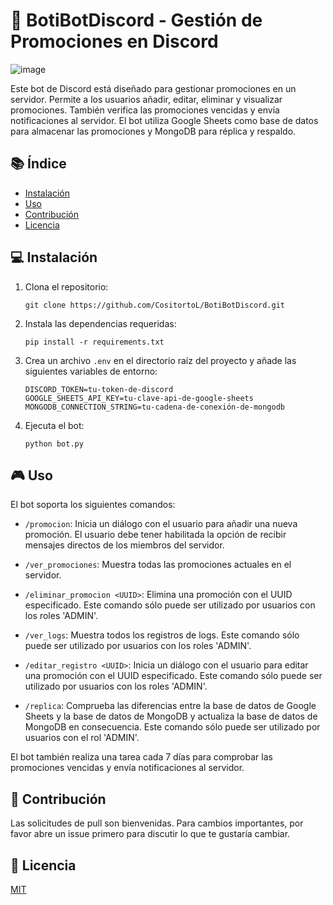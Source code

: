 # 🤖 BotiBotDiscord - Gestión de Promociones en Discord

![image](https://github.com/CositortoL/BotiBotDiscord/assets/134352245/e75e2e9b-43b1-4600-ba19-94da6df9c11a)


Este bot de Discord está diseñado para gestionar promociones en un servidor. Permite a los usuarios añadir, editar, eliminar y visualizar promociones. También verifica las promociones vencidas y envía notificaciones al servidor. El bot utiliza Google Sheets como base de datos para almacenar las promociones y MongoDB para réplica y respaldo.

## 📚 Índice

- [Instalación](#instalación)
- [Uso](#uso)
- [Contribución](#contribución)
- [Licencia](#licencia)

## 💻 Instalación

1. Clona el repositorio:
    ```
    git clone https://github.com/CositortoL/BotiBotDiscord.git
    ```
2. Instala las dependencias requeridas:
    ```
    pip install -r requirements.txt
    ```
3. Crea un archivo `.env` en el directorio raíz del proyecto y añade las siguientes variables de entorno:
    ```
    DISCORD_TOKEN=tu-token-de-discord
    GOOGLE_SHEETS_API_KEY=tu-clave-api-de-google-sheets
    MONGODB_CONNECTION_STRING=tu-cadena-de-conexión-de-mongodb
    ```
4. Ejecuta el bot:
    ```
    python bot.py
    ```

## 🎮 Uso

El bot soporta los siguientes comandos:

- `/promocion`: Inicia un diálogo con el usuario para añadir una nueva promoción. El usuario debe tener habilitada la opción de recibir mensajes directos de los miembros del servidor.

- `/ver_promociones`: Muestra todas las promociones actuales en el servidor.

- `/eliminar_promocion <UUID>`: Elimina una promoción con el UUID especificado. Este comando sólo puede ser utilizado por usuarios con los roles 'ADMIN'.

- `/ver_logs`: Muestra todos los registros de logs. Este comando sólo puede ser utilizado por usuarios con los roles 'ADMIN'.

- `/editar_registro <UUID>`: Inicia un diálogo con el usuario para editar una promoción con el UUID especificado. Este comando sólo puede ser utilizado por usuarios con los roles 'ADMIN'.

- `/replica`: Comprueba las diferencias entre la base de datos de Google Sheets y la base de datos de MongoDB y actualiza la base de datos de MongoDB en consecuencia. Este comando sólo puede ser utilizado por usuarios con el rol 'ADMIN'.

El bot también realiza una tarea cada 7 días para comprobar las promociones vencidas y envía notificaciones al servidor.

## 👥 Contribución

Las solicitudes de pull son bienvenidas. Para cambios importantes, por favor abre un issue primero para discutir lo que te gustaría cambiar.

## 📄 Licencia

[MIT](https://choosealicense.com/licenses/mit/)
